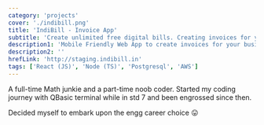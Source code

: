 ```yaml
---
category: 'projects'
cover: './indibill.png'
title: 'IndiBill - Invoice App'
subtitle: 'Create unlimited free digital bills. Creating invoices for your clients is now on your phone.'
description1: 'Mobile Friendly Web App to create invoices for your business seamlessly. Supports multiple templates and advertisements on your bills'
description2: ''
hrefLink: 'http://staging.indibill.in'
tags: ['React (JS)', 'Node (TS)', 'Postgresql', 'AWS']
---
```


A full-time Math junkie and a part-time noob coder. Started my coding journey with QBasic terminal while in std 7 and been engrossed since then.

Decided myself to embark upon the engg career choice 😛 

